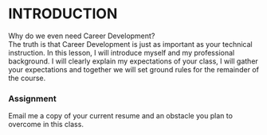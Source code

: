 # INTRODUCTION  
  
Why do we even need Career Development?   
The truth is that Career Development is just as important as your technical instruction. In this lesson, I will introduce myself and my professional background. I will clearly explain my expectations of your class, I will gather your expectations and together we will set ground rules for the remainder of the course.  
  
### Assignment  
Email me a copy of your current resume and an obstacle you plan to overcome in this class.
